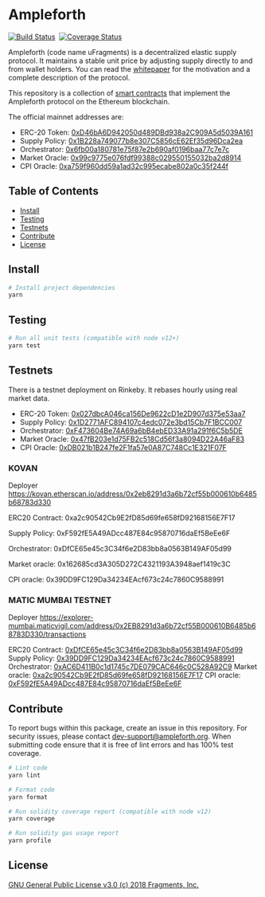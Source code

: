 # Ampleforth

[![Build Status](https://travis-ci.com/ampleforth/uFragments.svg?token=xxNsLhLrTiyG3pc78i5v&branch=master)](https://travis-ci.com/ampleforth/uFragments)&nbsp;&nbsp;[![Coverage Status](https://coveralls.io/repos/github/frgprotocol/uFragments/badge.svg?branch=master&t=GiWi8p)](https://coveralls.io/github/frgprotocol/uFragments?branch=master)

Ampleforth (code name uFragments) is a decentralized elastic supply protocol. It maintains a stable unit price by adjusting supply directly to and from wallet holders. You can read the [whitepaper](https://www.ampleforth.org/paper/) for the motivation and a complete description of the protocol.

This repository is a collection of [smart contracts](http://ampleforth.org/docs) that implement the Ampleforth protocol on the Ethereum blockchain.

The official mainnet addresses are:

- ERC-20 Token: [0xD46bA6D942050d489DBd938a2C909A5d5039A161](https://etherscan.io/token/0xd46ba6d942050d489dbd938a2c909a5d5039a161)
- Supply Policy: [0x1B228a749077b8e307C5856cE62Ef35d96Dca2ea](https://etherscan.io/address/0x1b228a749077b8e307c5856ce62ef35d96dca2ea)
- Orchestrator: [0x6fb00a180781e75f87e2b690af0196baa77c7e7c](https://etherscan.io/address/0x6fb00a180781e75f87e2b690af0196baa77c7e7c)
- Market Oracle: [0x99c9775e076fdf99388c029550155032ba2d8914](https://etherscan.io/address/0x99c9775e076fdf99388c029550155032ba2d8914)
- CPI Oracle: [0xa759f960dd59a1ad32c995ecabe802a0c35f244f](https://etherscan.io/address/0xa759f960dd59a1ad32c995ecabe802a0c35f244f)

## Table of Contents

- [Install](#install)
- [Testing](#testing)
- [Testnets](#testnets)
- [Contribute](#contribute)
- [License](#license)

## Install

```bash
# Install project dependencies
yarn
```

## Testing

```bash
# Run all unit tests (compatible with node v12+)
yarn test
```

## Testnets

There is a testnet deployment on Rinkeby. It rebases hourly using real market data.

- ERC-20 Token: [0x027dbcA046ca156De9622cD1e2D907d375e53aa7](https://rinkeby.etherscan.io/token/0x027dbcA046ca156De9622cD1e2D907d375e53aa7)
- Supply Policy: [0x1D2771AFC894107c4edc072e3bd15Cb7F1BCC007](https://rinkeby.etherscan.io/address/0x1D2771AFC894107c4edc072e3bd15Cb7F1BCC007)
- Orchestrator: [0xF473604Be74A69a6bB4ebED33A91a291f6C5b5DE](https://rinkeby.etherscan.io/address/0xF473604Be74A69a6bB4ebED33A91a291f6C5b5DE)
- Market Oracle: [0x47fB203e1d75FB2c518Cd56f3a8094D22A46aF83](https://rinkeby.etherscan.io/address/0x47fB203e1d75FB2c518Cd56f3a8094D22A46aF83)
- CPI Oracle: [0xDB021b1B247fe2F1fa57e0A87C748Cc1E321F07F](https://rinkeby.etherscan.io/address/0xDB021b1B247fe2F1fa57e0A87C748Cc1E321F07F)

### KOVAN

Deployer https://kovan.etherscan.io/address/0x2eb8291d3a6b72cf55b000610b6485b68783d330

ERC20 Contract: 0xa2c90542Cb9E2fD85d69fe658fD92168156E7F17

Supply Policy: 0xF592fE5A49ADcc487E84c95870716daEf5BeEe6F

Orchestrator: 0xDfCE65e45c3C34f6e2D83bb8a0563B149AF05d99

Market oracle: 0x162685cd3A305D272C4321193A3948aef1419c3C

CPI oracle: 0x39DD9FC129Da34234EAcf673c24c7860C9588991

### MATIC MUMBAI TESTNET

Deployer https://explorer-mumbai.maticvigil.com/address/0x2EB8291d3a6b72cf55B000610B6485b68783D330/transactions

ERC20 Contract: [0xDfCE65e45c3C34f6e2D83bb8a0563B149AF05d99](https://explorer-mumbai.maticvigil.com/address/0xDfCE65e45c3C34f6e2D83bb8a0563B149AF05d99/transactions)
Supply Policy: [0x39DD9FC129Da34234EAcf673c24c7860C9588991](https://explorer-mumbai.maticvigil.com/address/0x39DD9FC129Da34234EAcf673c24c7860C9588991/transactions)
Orchestrator: [0xAC6D411B0c1d1745c7DE079CAC646c0C528A92C9](https://explorer-mumbai.maticvigil.com/address/0xAC6D411B0c1d1745c7DE079CAC646c0C528A92C9/transactions)
Market oracle: [0xa2c90542Cb9E2fD85d69fe658fD92168156E7F17](https://explorer-mumbai.maticvigil.com/address/0xa2c90542Cb9E2fD85d69fe658fD92168156E7F17/transactions)
CPI oracle: [0xF592fE5A49ADcc487E84c95870716daEf5BeEe6F](https://explorer-mumbai.maticvigil.com/address/0xF592fE5A49ADcc487E84c95870716daEf5BeEe6F/transactions)

## Contribute

To report bugs within this package, create an issue in this repository.
For security issues, please contact dev-support@ampleforth.org.
When submitting code ensure that it is free of lint errors and has 100% test coverage.

```bash
# Lint code
yarn lint

# Format code
yarn format

# Run solidity coverage report (compatible with node v12)
yarn coverage

# Run solidity gas usage report
yarn profile
```

## License

[GNU General Public License v3.0 (c) 2018 Fragments, Inc.](./LICENSE)
